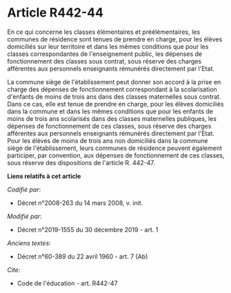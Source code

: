 # Article R442-44

En ce qui concerne les classes élémentaires et préélémentaires, les communes de résidence sont tenues de prendre en charge,
pour les élèves domiciliés sur leur territoire et dans les mêmes conditions que pour les classes correspondantes de
l'enseignement public, les dépenses de fonctionnement des classes sous contrat, sous réserve des charges afférentes aux
personnels enseignants rémunérés directement par l'Etat.

La commune siège de l'établissement peut donner son accord à la prise en charge des dépenses de fonctionnement correspondant
à la scolarisation d'enfants de moins de trois ans dans des classes maternelles sous contrat. Dans ce cas, elle est tenue de
prendre en charge, pour les élèves domiciliés dans la commune et dans les mêmes conditions que pour les enfants de moins de
trois ans scolarisés dans des classes maternelles publiques, les dépenses de fonctionnement de ces classes, sous réserve des
charges afférentes aux personnels enseignants rémunérés directement par l'Etat. Pour les élèves de moins de trois ans non
domiciliés dans la commune siège de l'établissement, leurs communes de résidence peuvent également participer, par
convention, aux dépenses de fonctionnement de ces classes, sous réserve des dispositions de l'article R. 442-47.

**Liens relatifs à cet article**

_Codifié par_:

  - Décret n°2008-263 du 14 mars 2008, v. init.

_Modifié par_:

  - Décret n°2019-1555 du 30 décembre 2019 - art. 1

_Anciens textes_:

  - Décret n°60-389 du 22 avril 1960 - art. 7 (Ab)

_Cite_:

  - Code de l'éducation - art. R442-47
